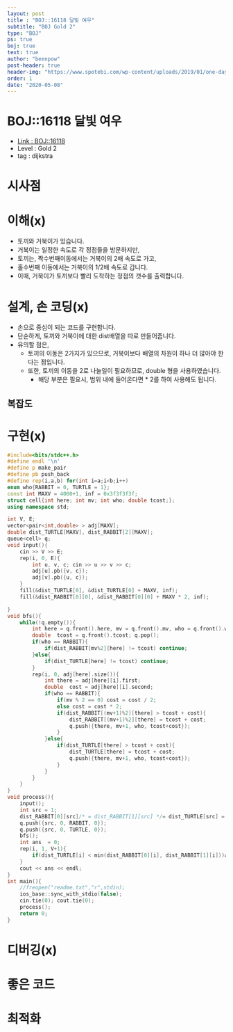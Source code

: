 ```yaml
---
layout: post
title : "BOJ::16118 달빛 여우"
subtitle: "BOJ Gold 2"
type: "BOJ"
ps: true
boj: true
text: true
author: "beenpow"
post-header: true
header-img: "https://www.spotebi.com/wp-content/uploads/2019/01/one-day-day-one-workout-motivation-spotebi.jpg"
order: 1
date: "2020-05-08"
---
```

# BOJ::16118 달빛 여우
- [Link : BOJ::16118](https://www.acmicpc.net/problem/16118)
- Level : Gold 2
- tag : dijkstra

# 시사점

# 이해(x)
- 토끼와 거북이가 있습니다.
- 거북이는 일정한 속도로 각 정점들을 방문하지만,
- 토끼는, 짝수번째이동에서는 거북이의 2배 속도로 가고,
- 홀수번째 이동에서는 거북이의 1/2배 속도로 갑니다.
- 이때, 거북이가 토끼보다 빨리 도착하는 정점의 갯수를 출력합니다.

# 설계, 손 코딩(x)
- 손으로 중심이 되는 코드를 구현합니다.
- 단순하게, 토끼와 거북이에 대한 dist배열을 따로 만들어줍니다.
- 유의할 점은,
  - 토끼의 이동은 2가지가 있으므로, 거북이보다 배열의 차원이 하나 더 많아야 한다는 점입니다.
  - 또한, 토끼의 이동을 2로 나눌일이 필요하므로, double 형을 사용하였습니다.
    - 해당 부분은 필요시, 범위 내에 들어온다면 * 2를 하여 사용해도 됩니다.

## 복잡도


# 구현(x)

```cpp
#include<bits/stdc++.h>
#define endl '\n'
#define p make_pair
#define pb push_back
#define rep(i,a,b) for(int i=a;i<b;i++)
enum who{RABBIT = 0, TURTLE = 1};
const int MAXV = 4000+1, inf = 0x3f3f3f3f;
struct cell{int here; int mv; int who; double tcost;};
using namespace std;

int V, E;
vector<pair<int,double> > adj[MAXV];
double dist_TURTLE[MAXV], dist_RABBIT[2][MAXV];
queue<cell> q;
void input(){
	cin >> V >> E;
	rep(i, 0, E){
		int u, v, c; cin >> u >> v >> c;
		adj[u].pb({v, c});
		adj[v].pb({u, c});
	}
	fill(&dist_TURTLE[0], &dist_TURTLE[0] + MAXV, inf);
	fill(&dist_RABBIT[0][0], &dist_RABBIT[0][0] + MAXV * 2, inf);

}
void bfs(){
	while(!q.empty()){
		int here = q.front().here, mv = q.front().mv, who = q.front().who;
		double	tcost = q.front().tcost; q.pop();
		if(who == RABBIT){
			if(dist_RABBIT[mv%2][here] != tcost) continue;
		}else{
			if(dist_TURTLE[here] != tcost) continue;
		}
		rep(i, 0, adj[here].size()){
			int there = adj[here][i].first;
			double	cost = adj[here][i].second;
			if(who == RABBIT){
				if(mv % 2 == 0) cost = cost / 2;
				else cost = cost * 2;
				if(dist_RABBIT[(mv+1)%2][there] > tcost + cost){
					dist_RABBIT[(mv+1)%2][there] = tcost + cost;
					q.push({there, mv+1, who, tcost+cost});
				}
			}else{
				if(dist_TURTLE[there] > tcost + cost){
					dist_TURTLE[there] = tcost + cost;
					q.push({there, mv+1, who, tcost+cost});
				}
			}
		}
	}
}
void process(){
	input();
	int src = 1;
	dist_RABBIT[0][src]/* = dist_RABBIT[1][src] */= dist_TURTLE[src] = 0;
	q.push({src, 0, RABBIT, 0});
	q.push({src, 0, TURTLE, 0});
	bfs();
	int ans  = 0;
	rep(i, 1, V+1){
		if(dist_TURTLE[i] < min(dist_RABBIT[0][i], dist_RABBIT[1][i]))ans++;
	}
	cout << ans << endl;
}
int main(){
	//freopen("readme.txt","r",stdin);
    ios_base::sync_with_stdio(false);
    cin.tie(0); cout.tie(0);
    process();
    return 0;
}
```


# 디버깅(x)

# 좋은 코드

# 최적화
